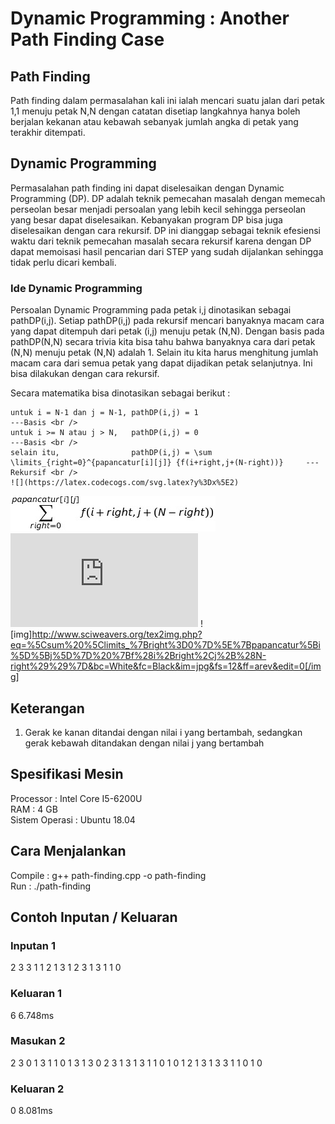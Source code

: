 # Dynamic Programming : Another Path Finding Case

## Path Finding
Path finding dalam permasalahan kali ini ialah mencari suatu jalan dari petak 1,1 menuju petak N,N dengan catatan disetiap langkahnya hanya boleh berjalan kekanan atau kebawah sebanyak jumlah angka di petak yang terakhir ditempati.

## Dynamic Programming
Permasalahan path finding ini dapat diselesaikan dengan Dynamic Programming (DP). DP adalah teknik pemecahan masalah dengan memecah perseolan besar menjadi persoalan yang lebih kecil sehingga perseolan yang besar dapat diselesaikan. Kebanyakan program DP bisa juga diselesaikan dengan cara rekursif. DP ini dianggap sebagai teknik efesiensi waktu dari teknik pemecahan masalah secara rekursif karena dengan DP dapat memoisasi hasil pencarian dari STEP yang sudah dijalankan sehingga tidak perlu dicari kembali. 

### Ide Dynamic Programming

Persoalan Dynamic Programming pada petak i,j dinotasikan sebagai pathDP(i,j). Setiap pathDP(i,j) pada rekursif mencari banyaknya macam cara yang dapat ditempuh dari petak (i,j) menuju petak (N,N). Dengan basis pada pathDP(N,N) secara trivia kita bisa tahu bahwa banyaknya cara dari petak (N,N) menuju petak (N,N) adalah 1. Selain itu kita harus menghitung jumlah macam cara dari semua petak yang dapat dijadikan petak selanjutnya. Ini bisa dilakukan dengan cara rekursif.

Secara matematika bisa dinotasikan sebagai berikut :

```
untuk i = N-1 dan j = N-1, pathDP(i,j) = 1 																		---Basis <br />
untuk i >= N atau j > N,   pathDP(i,j) = 0																		---Basis <br />
selain itu, 		       pathDP(i,j) = \sum \limits_{right=0}^{papancatur[i][j]} {f(i+right,j+(N-right))}  	---Rekursif <br />
![](https://latex.codecogs.com/svg.latex?y%3Dx%5E2)
```
![alt text](img/sigma.jpg)
![](https://latex.codecogs.com/svg.latex?y%3Dx%5E2)
![img]http://www.sciweavers.org/tex2img.php?eq=%5Csum%20%5Climits_%7Bright%3D0%7D%5E%7Bpapancatur%5Bi%5D%5Bj%5D%7D%20%7Bf%28i%2Bright%2Cj%2B%28N-right%29%29%7D&bc=White&fc=Black&im=jpg&fs=12&ff=arev&edit=0[/img]
## Keterangan
1. Gerak ke kanan ditandai dengan nilai i yang bertambah, sedangkan gerak kebawah ditandakan dengan nilai j yang bertambah

## Spesifikasi Mesin

Processor : Intel Core I5-6200U <br />
RAM : 4 GB <br />
Sistem Operasi : Ubuntu 18.04 <br />

## Cara Menjalankan 
Compile : g++ path-finding.cpp -o path-finding <br />
Run : ./path-finding <br />

## Contoh Inputan / Keluaran

### Inputan 1
2 3 3 1
1 2 1 3
1 2 3 1
3 1 1 0

### Keluaran 1
6
6.748ms

### Masukan 2
2 3 0 1 3 1
1 0 1 3 1 3
0 2 3 1 3 1
3 1 1 0 1 0
1 2 1 3 1 3
3 1 1 0 1 0

### Keluaran 2
0
8.081ms